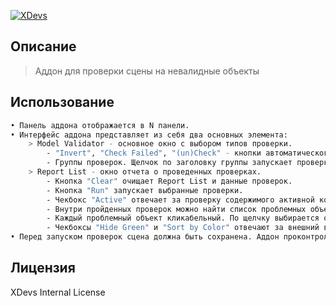 [![XDevs](https://xdevs.ltd/images/logo/xdevs.svg)](https://xdevs.ltd/)
## Описание
> Аддон для проверки сцены на невалидные объекты

## Использование
```sh
• Панель аддона отображается в N панели.
• Интерфейс аддона представляет из себя два основных элемента:
	> Model Validator - основное окно с выбором типов проверки.
		- "Invert", "Check Failed", "(un)Check" - кнопки автоматического выбора проверок.
		- Группы проверок. Щелчок по заголовку группы запускает проверку всей группы.
	> Report List - окно отчета о проведенных проверках.
		- Кнопка "Clear" очищает Report List и данные проверок.
		- Кнопка "Run" запускает выбранные проверки.
		- Чекбокс "Active" отвечает за проверку содержимого активной коллекции.
		- Внутри пройденных проверок можно найти список проблемных объектов.
		- Каждый проблемный объект кликабельный. По щелчку выбирается объект или его элементы.
		- Чекбоксы "Hide Green" и "Sort by Color" отвечают за внешний вид списка Report List.
• Перед запуском проверок сцена должна быть сохранена. Аддон проконтролирует это при старте проверок.
```

## Лицензия
XDevs Internal License